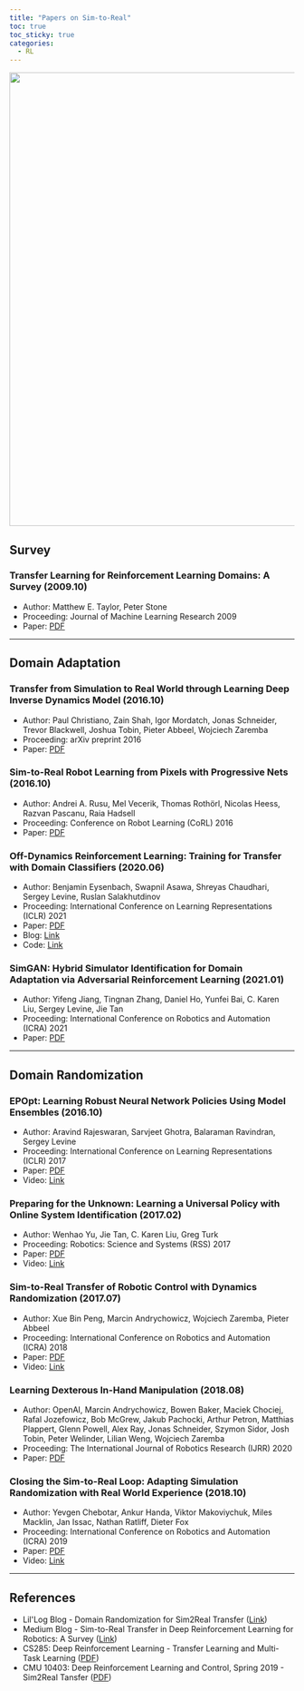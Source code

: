 ```yaml
---
title: "Papers on Sim-to-Real"
toc: true
toc_sticky: true
categories:
  - RL
---
```


<center> <img src='../../assets/images/sim2real.png' width="800"> </center>

## Survey

### Transfer Learning for Reinforcement Learning Domains: A Survey (2009.10)

- Author: Matthew E. Taylor, Peter Stone
- Proceeding: Journal of Machine Learning Research 2009
- Paper: [PDF](https://www.jmlr.org/papers/volume10/taylor09a/taylor09a.pdf)

---

## Domain Adaptation

### Transfer from Simulation to Real World through Learning Deep Inverse Dynamics Model (2016.10)

- Author: Paul Christiano, Zain Shah, Igor Mordatch, Jonas Schneider, Trevor Blackwell, Joshua Tobin, Pieter Abbeel, Wojciech Zaremba
- Proceeding: arXiv preprint 2016
- Paper: [PDF](https://arxiv.org/pdf/1610.03518.pdf)

### Sim-to-Real Robot Learning from Pixels with Progressive Nets (2016.10)

- Author: Andrei A. Rusu, Mel Vecerik, Thomas Rothörl, Nicolas Heess, Razvan Pascanu, Raia Hadsell
- Proceeding: Conference on Robot Learning (CoRL) 2016
- Paper: [PDF](http://proceedings.mlr.press/v78/rusu17a/rusu17a.pdf)

### Off-Dynamics Reinforcement Learning: Training for Transfer with Domain Classifiers (2020.06)

- Author: Benjamin Eysenbach, Swapnil Asawa, Shreyas Chaudhari, Sergey Levine, Ruslan Salakhutdinov
- Proceeding: International Conference on Learning Representations (ICLR) 2021
- Paper: [PDF](https://arxiv.org/pdf/2006.13916.pdf)
- Blog: [Link](https://blog.ml.cmu.edu/2020/07/31/maintaining-the-illusion-of-reality-transfer-in-rl-by-keeping-agents-in-the-darc/)
- Code: [Link](https://github.com/google-research/google-research/tree/master/darc)

### SimGAN: Hybrid Simulator Identification for Domain Adaptation via Adversarial Reinforcement Learning (2021.01)

- Author: Yifeng Jiang, Tingnan Zhang, Daniel Ho, Yunfei Bai, C. Karen Liu, Sergey Levine, Jie Tan
- Proceeding: International Conference on Robotics and Automation (ICRA) 2021
- Paper: [PDF](https://arxiv.org/pdf/2101.06005.pdf)

---

## Domain Randomization

### EPOpt: Learning Robust Neural Network Policies Using Model Ensembles (2016.10)

- Author: Aravind Rajeswaran, Sarvjeet Ghotra, Balaraman Ravindran, Sergey Levine
- Proceeding: International Conference on Learning Representations (ICLR) 2017
- Paper: [PDF](https://arxiv.org/pdf/1610.01283.pdf)
- Video: [Link](https://www.youtube.com/watch?v=w1YJ9vwaoto)

### Preparing for the Unknown: Learning a Universal Policy with Online System Identification (2017.02)

- Author: Wenhao Yu, Jie Tan, C. Karen Liu, Greg Turk
- Proceeding: Robotics: Science and Systems (RSS) 2017
- Paper: [PDF](https://arxiv.org/pdf/1702.02453.pdf)
- Video: [Link](https://www.youtube.com/watch?v=MWf6mcwPSW0)

### Sim-to-Real Transfer of Robotic Control with Dynamics Randomization (2017.07)

- Author: Xue Bin Peng, Marcin Andrychowicz, Wojciech Zaremba, Pieter Abbeel
- Proceeding: International Conference on Robotics and Automation (ICRA) 2018
- Paper: [PDF](https://arxiv.org/pdf/1710.06537.pdf)
- Video: [Link](https://www.youtube.com/watch?v=XUW0cnvqbwM)

### Learning Dexterous In-Hand Manipulation (2018.08)

- Author: OpenAI, Marcin Andrychowicz, Bowen Baker, Maciek Chociej, Rafal Jozefowicz, Bob McGrew, Jakub Pachocki, Arthur Petron, Matthias Plappert, Glenn Powell, Alex Ray, Jonas Schneider, Szymon Sidor, Josh Tobin, Peter Welinder, Lilian Weng, Wojciech Zaremba
- Proceeding: The International Journal of Robotics Research (IJRR) 2020
- Paper: [PDF](https://journals.sagepub.com/doi/pdf/10.1177/0278364919887447)

### Closing the Sim-to-Real Loop: Adapting Simulation Randomization with Real World Experience (2018.10)

- Author: Yevgen Chebotar, Ankur Handa, Viktor Makoviychuk, Miles Macklin, Jan Issac, Nathan Ratliff, Dieter Fox
- Proceeding: International Conference on Robotics and Automation (ICRA) 2019
- Paper: [PDF](https://arxiv.org/pdf/1810.05687.pdf)
- Video: [Link](https://www.youtube.com/watch?v=nilcJY5Kdt8)

---

## References

- Lil'Log Blog - Domain Randomization for Sim2Real Transfer ([Link](https://lilianweng.github.io/lil-log/2019/05/05/domain-randomization.html))
- Medium Blog - Sim-to-Real Transfer in Deep Reinforcement Learning for Robotics: A Survey ([Link](https://medium.com/swlh/sim-to-real-transfer-in-deep-reinforcement-learning-for-robotics-a-survey-fd53a02ef35f))
- CS285: Deep Reinforcement Learning - Transfer Learning and Multi-Task Learning ([PDF](http://rail.eecs.berkeley.edu/deeprlcourse/static/slides/lec-21.pdf))
- CMU 10403: Deep Reinforcement Learning and Control, Spring 2019 - Sim2Real Tansfer ([PDF](https://www.andrew.cmu.edu/course/10-403/slides/S19sim2real.pdf))
